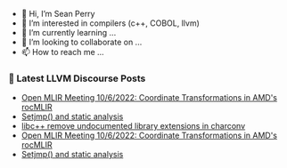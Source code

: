 - 👋 Hi, I’m Sean Perry
- 👀 I’m interested in compilers (c++, COBOL, llvm)
- 🌱 I’m currently learning ...
- 💞️ I’m looking to collaborate on ...
- 📫 How to reach me ...

<!---
s66perry/s66perry is a ✨ special ✨ repository because its `README.md` (this file) appears on your GitHub profile.
You can click the Preview link to take a look at your changes.
--->
### 📕 Latest LLVM Discourse Posts

<!-- DISCOURSE-LLVM:START -->
- [Open MLIR Meeting 10/6/2022: Coordinate Transformations in AMD&#39;s rocMLIR](https://discourse.llvm.org/t/open-mlir-meeting-10-6-2022-coordinate-transformations-in-amds-rocmlir/65742#post_6)
- [Setjmp&lpar;&rpar; and static analysis](https://discourse.llvm.org/t/setjmp-and-static-analysis/65827#post_2)
- [libc++ remove undocumented library extensions in charconv](https://discourse.llvm.org/t/libc-remove-undocumented-library-extensions-in-charconv/65828#post_1)
- [Open MLIR Meeting 10/6/2022: Coordinate Transformations in AMD&#39;s rocMLIR](https://discourse.llvm.org/t/open-mlir-meeting-10-6-2022-coordinate-transformations-in-amds-rocmlir/65742#post_5)
- [Setjmp&lpar;&rpar; and static analysis](https://discourse.llvm.org/t/setjmp-and-static-analysis/65827#post_1)
<!-- DISCOURSE-LLVM:END -->
